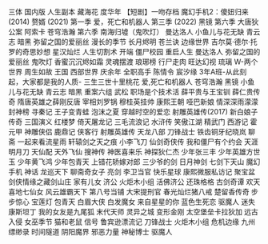 三体 国内版 人生副本 藏海花 度华年 【短剧】一吻存档 魔幻手机2：傻妞归来 (2014) 赘婿 (2021) 第一季 爱，死亡和机器人 第三季 (2022) 黑镜 第六季 大唐狄公案 阿索卡 苍穹浩瀚 第六季 南海归墟（鬼吹灯） 曼达洛人 小鱼儿与花无缺 青云志 暗黑 弥留之国的爱丽丝 漫长的季节 长月烬明 苍兰诀 边缘世界 吉尔莫·德尔·托罗的奇思妙想 星汉灿烂 人生切割术 开端 僵尸校园 重启人生 曼达洛人 弥留之国的爱丽丝 鬼吹灯 香蜜沉沉烬如霜 灵魂摆渡 琅琊榜 行尸走肉 旺达幻视 琉璃 W-两个世界 周生如故 王国 西部世界 庆余年 全职高手 陈情令 宸汐缘 3年A班-从此刻起，大家都是我的人质- 三生三世十里桃花 爱,死亡和机器人 苍穹浩瀚 黑镜 小鱼儿与花无缺 青云志 暗黑 重案六组 武松 职场是个技术活 薛平贵与王宝钏 薛仁贵传奇 隋唐英雄之薛刚反唐 宰相刘罗锅 穆桂英挂帅 康熙王朝 哑巴新娘 情深深雨濛濛 封神榜 寻秦记 王子变青蛙 泡沫之夏 穿越时空的爱恋 射雕英雄传(2017) 新白娘子传奇 三国演义 红楼梦 倚天屠龙记 三毛流浪记 水浒传 笑傲江湖 精武门 西游记 霍元甲 神雕侠侣 鹿鼎记 侠客行 射雕英雄传 天龙八部 刀锋战士 铁齿铜牙纪晓岚 聊斋 一起来看流星雨 轩辕剑之天之痕 小李飞刀 仙剑奇侠传 我和僵尸有个约会 天涯明月刀 天仙配 天外飞仙 搜神传 神医喜来乐 神探狄仁杰 少年张三丰 少年英雄方世玉 少年黄飞鸿 少年包青天 上错花轿嫁对郎 三少爷的剑 日月神剑 七剑下天山 魔幻手机 神话 龙巡天下 聊斋奇女子 亮剑 李卫当官 快乐星球 康熙微服私访记 聚宝盆 剑侠情缘之藏剑山庄 家有儿女 济公 火炬木小组 活佛济公 还珠格格 古剑奇谭 欢天喜地七仙女 风云雄霸天下 第八号当铺 大宋提刑官 春光灿烂猪八戒 楚留香传奇 步步惊心 宝莲灯 包青天 白眉大侠 白发魔女 来自星星的你 蓝色生死恋 驱魔人 迷失 康斯坦丁 我的女友是九尾狐 末代天师 灵异之城 变形金刚 太空堡垒卡拉狄加 远古入侵 女巫季节 猫和老鼠 信号 鲁宾逊漂流记 刀锋战士 火炬木小组 危机边缘 九州缥缈录 时间隧道 阴阳魔界 邪恶力量 神秘博士 驱魔人